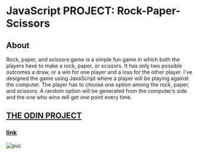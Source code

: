 # JavaScript PROJECT: Rock-Paper-Scissors
## About
Rock, paper, and scissors game is a simple fun game in which both the players have to make a rock, paper, or scissors. It has only two possible outcomes a draw, or a win for one player and a loss for the other player. I've designed the game using JavaScript where a player will be playing against the computer. The player has to choose one option among the rock, paper, and scissors. A random option will be generated from the computer’s side and the one who wins will get one point every time. 
## [ THE ODIN PROJECT](https://www.theodinproject.com/lessons/foundations-rock-paper-scissors)

### [link](https://artanmerko.github.io/rock-paper-scissors/)

![puc](https://user-images.githubusercontent.com/97398977/162271824-e6a55d8f-1026-4995-8645-b2b021fa53db.png)
